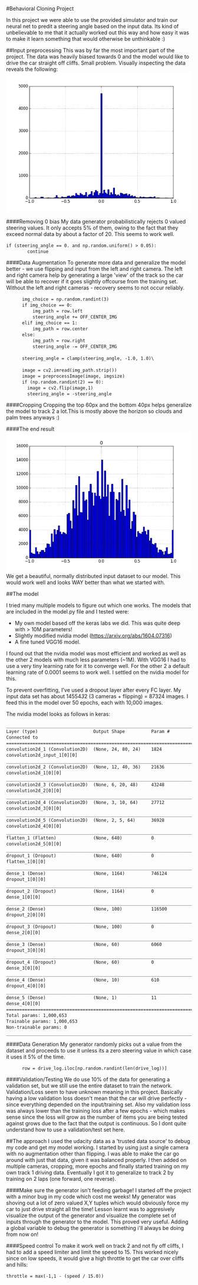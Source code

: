 
#Behavioral Cloning Project

In this project we were able to use the provided simulator and train our neural net to predit a steering angle based on the input data. Its kind of unbelievable to me that it actually worked out this way and how easy it was to make it learn something that would otherwise be unthinkable :) 

##Input preprocessing
This was by far the most important part of the project. The data was heavily biased towards 0 and the model would like to drive the car straight off cliffs. Small problem. Visually inspecting the data reveals the following:
![Original dataset, heavily zero biased](./original_dataset.png)

####Removing 0 bias
My data generator probabilistically rejects 0 valued steering values. It only accepts 5% of them, owing to the fact that they exceed normal data by about a factor of 20. This seems to work well.
```
if (steering_angle == 0. and np.random.uniform() > 0.05):
        continue
```

####Data Augmentation
To generate more data and generalize the model better - we use flipping and input from the left and right camera. The left and right camera help by generating a large 'view' of the track so the car will be able to recover if it goes slightly offcourse from the training set. Without the left and right cameras - recovery seems to not occur reliably. 
```
      img_choice = np.random.randint(3)
      if img_choice == 0:
          img_path = row.left
          steering_angle += OFF_CENTER_IMG
      elif img_choice == 1:
          img_path = row.center
      else:
          img_path = row.right
          steering_angle -= OFF_CENTER_IMG

      steering_angle = clamp(steering_angle, -1.0, 1.0)\
      
      image = cv2.imread(img_path.strip())
      image = preprocessImage(image, imgsize)
      if (np.random.randint(2) == 0):
        image = cv2.flip(image,1)
        steering_angle = -steering_angle
```
####Cropping
Cropping the top 60px and the bottom 40px helps generalize the model to track 2 a lot.This is mostly above the horizon so clouds and palm trees anyways :)

####The end result
![Balanced Data fed into model](./input_training_data.png)
We get a beautiful, normally distributed input dataset to our model. This would work well and looks WAY better than what we started with.

##The model

I tried many multiple models to figure out which one works. The models that are included in the model.py file and I tested were:
- My own model based off the keras labs we did. This was quite deep with > 10M parameters!
- Slightly modified nvidia model (https://arxiv.org/abs/1604.07316) 
- A fine tuned VGG16 model.

I found out that the nvidia model was most efficient and worked as well as the other 2 models with much less parameters (~1M). With VGG16 I had to use a very tiny learning rate for it to converge well. For the other 2 a default learning rate of 0.0001 seems to work well. I settled on the nvidia model for this.

To prevent overfitting, I've used a dropout layer after every FC layer. My input data set has about 14554*3*2 (3 cameras + flipping) = 87324 images. I feed this in the model over 50 epochs, each with 10,000 images.

The nvidia model looks as follows in keras:
```
____________________________________________________________________________________________________
Layer (type)                     Output Shape          Param #     Connected to                     
====================================================================================================
convolution2d_1 (Convolution2D)  (None, 24, 80, 24)    1824        convolution2d_input_1[0][0]      
____________________________________________________________________________________________________
convolution2d_2 (Convolution2D)  (None, 12, 40, 36)    21636       convolution2d_1[0][0]            
____________________________________________________________________________________________________
convolution2d_3 (Convolution2D)  (None, 6, 20, 48)     43248       convolution2d_2[0][0]            
____________________________________________________________________________________________________
convolution2d_4 (Convolution2D)  (None, 3, 10, 64)     27712       convolution2d_3[0][0]            
____________________________________________________________________________________________________
convolution2d_5 (Convolution2D)  (None, 2, 5, 64)      36928       convolution2d_4[0][0]            
____________________________________________________________________________________________________
flatten_1 (Flatten)              (None, 640)           0           convolution2d_5[0][0]            
____________________________________________________________________________________________________
dropout_1 (Dropout)              (None, 640)           0           flatten_1[0][0]                  
____________________________________________________________________________________________________
dense_1 (Dense)                  (None, 1164)          746124      dropout_1[0][0]                  
____________________________________________________________________________________________________
dropout_2 (Dropout)              (None, 1164)          0           dense_1[0][0]                    
____________________________________________________________________________________________________
dense_2 (Dense)                  (None, 100)           116500      dropout_2[0][0]                  
____________________________________________________________________________________________________
dropout_3 (Dropout)              (None, 100)           0           dense_2[0][0]                    
____________________________________________________________________________________________________
dense_3 (Dense)                  (None, 60)            6060        dropout_3[0][0]                  
____________________________________________________________________________________________________
dropout_4 (Dropout)              (None, 60)            0           dense_3[0][0]                    
____________________________________________________________________________________________________
dense_4 (Dense)                  (None, 10)            610         dropout_4[0][0]                  
____________________________________________________________________________________________________
dense_5 (Dense)                  (None, 1)             11          dense_4[0][0]                    
====================================================================================================
Total params: 1,000,653
Trainable params: 1,000,653
Non-trainable params: 0
____________________________________________________________________________________________________
```
####Data Generation
My generator randomly picks out a value from the dataset and proceeds to use it unless its a zero steering value in which case it uses it 5% of the time.
```
      row = drive_log.iloc[np.random.randint(len(drive_log))]
```
####Validation/Testing
We do use 10% of the data for generating a validation set, but we still use the entire dataset to train the network. Validation/Loss seem to have unknown meaning in this project. Basically having a low validation loss doesn't mean that the car will drive perfectly - since everything depended on the input/training set. Also my validation loss was always lower than the training loss after a few epochs - which makes sense since the loss will grow as the number of items you are being tested against grows due to the fact that the output is continuous. So I dont quite understand how to use a validation/test set here.

##The approach
I used the udacity data as a 'trusted data source' to debug my code and get my model working. I started by using just a single camera with no augmentation other than flipping. I was able to make the car go around with just that data, given it was balanced properly. I then added on multiple cameras, cropping, more epochs and finally started training on my own track 1 driving data. Eventually I got it to generalize to track 2 by training on 2 laps (one forward, one reverse). 

####Make sure the generator isn't feeding garbage!
I started off the project with a minor bug in my code which cost me weeks! My generator was shoving out a lot of zero valued X,Y tuples which would obviously force my car to just drive straight all the time! Lesson learnt was to aggresively visualize the output of the generator and visualize the complete set of inputs through the generator to the model. This proved very useful. Adding a global variable to debug the generator is something i'll always be doing from now on!

####Speed control
To make it work well on track 2 and not fly off cliffs, I had to add a speed limiter and limit the speed to 15. This worked nicely since on low speeds, it would give a high throttle to get the car over cliffs and hills:
```
throttle = max(-1,1 - (speed / 15.0))
```

